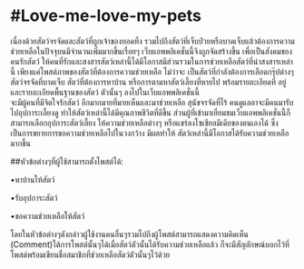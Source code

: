 #Love-me-love-my-pets
====================

เนื่องด้วยสัตว์จรจัดและสัตว์ที่ถูกเจ้าของทอดทิ้ง รวมไปถึงสัตว์ที่เจ็บป่วยหรือบาดเจ็บแล้วต้องการความช่วยเหลือในปัจจุบนมีจำนวนเพิ่มมากขึ้นเรื่อยๆ 
เว็บแอพพลิเคชั่นนี้จึงถูกจัดสร้างขึ้น เพื่อเป็นสังคมของคนรักสัตว์ ให้คนที่รักและสงสารสัตว์เหล่านี้ได้มีโอกาสมีส่วนรวมในการช่วยเหลือสัตว์ที่น่าสงสารเหล่านี้
เพียงแค่โพสต์ภาพของสัตว์ที่ต้องการความช่วยเหลือ ไม่ว่าจะ เป็นสัตว์ที่กำลังต้องการเลือดกรุ๊ปต่างๆ สัตว์จรจัดที่บาดเจ็บ สัตว์ที่ต้องการหาบ้าน 
หรือการตามหาสัตว์เลี้ยงที่หายไป พร้อมรายละเอียดที่ อยู่ และรายละเอียดพื้นฐานของสัตว์ ตัวนั้นๆ ลงไปในเว็บแอพพลิเคชั่นนี้  
จะมีผู้คนที่มีจิตใจรักสัตว์ อีกมากมายที่มายเห็นและมาช่วยเหลือ สุนัขจรจัดที่ไร้ คนดูแลอาจะมีคนมารับไปอุปการะเลี้ยงดู ทำให้สัตว์เหล่านี้ได้มีคุณภาพชีวิตที่ดีขึ้น 
ส่วนผู้ที่เข้ามาเยี่ยมชมเว็บแอพพลิเคชั่นนี้ก็สามารถเลือกอุปการะสัตว์เลี้ยง ให้ความช่วยเหลือต่างๆ หรือแชร์ลงโซเชียลมีเดียของตนเองได้
ซึ่งเป็นการขยายการขอความช่วยเหลือไปในวงกว้าง มีผลทำให้ สัตว์เหล่านี้มีโอกาสได้รับความช่วยเหลือมากขึ้น

##หัวข้อต่างๆที่ผู้ใช้สามารถตั้งโพสต์ได้:

•หาบ้านให้สัตว์

•รับอุปการะสัตว์

•ขอความช่วยเหลือให้สัตว์

โดยในหัวข้อต่างๆดังกล่าวผู้ใช้งานคนอื่นๆรวมไปถึงผู้โพสต์สามารถแสดงความคิดเห็น (Comment)ใต้การโพสต์นั้นๆได้เมื่อสัตว์ตัวนั้นได้รับความช่วยเหลือแล้ว
ก็จะมีสัญลักษณ์บอกไว้ที่โพสต์พร้อมเขียนชื่อสมาชิกที่ช่วยเหลือสัตว์ตัวนั้นๆไว้ด้วย
